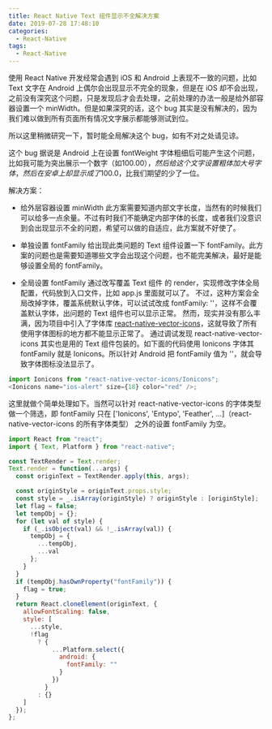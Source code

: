 ```yaml
---
title: React Native Text 组件显示不全解决方案
date: 2019-07-28 17:48:10
categories:
  - React-Native
tags:
  - React-Native
---
```


使用 React Native 开发经常会遇到 iOS 和 Android 上表现不一致的问题，比如 Text 文字在 Android 上偶尔会出现显示不完全的现象，但是在 iOS 却不会出现，之前没有深究这个问题，只是发现后才会去处理，之前处理的办法一般是给外部容器设置一个 minWidth。但是如果深究的话，这个 bug 其实是没有解决的，因为我们难以做到所有页面所有情况文字展示都能够测试到位。

所以这里稍微研究一下，暂时能全局解决这个 bug，如有不对之处请见谅。

<!-- more -->

这个 bug 据说是 Android 上在设置 fontWeight 字体粗细后可能产生这个问题，比如我可能为突出展示一个数字（如$100.00），然后给这个文字设置粗体加大号字体，然后在安卓上却显示成了$100.0，比我们期望的少了一位。

解决方案：

- 给外层容器设置 minWidth
  此方案需要知道内部文字长度，当然有的时候我们可以给多一点余量。不过有时我们不能确定内部字体的长度，或者我们没意识到会出现显示不全的问题，希望可以做的自适应，此方案就不好使了。

- 单独设置 fontFamily
  给出现此类问题的 Text 组件设置一下 fontFamily。此方案的问题也是需要知道哪些文字会出现这个问题，也不能完美解决，最好是能够设置全局的 fontFamily。

- 全局设置 fontFamily
  通过改写覆盖 Text 组件 的 render，实现修改字体全局配置，代码放到入口文件，比如 app.js 里面就可以了。
  不过，这种方案会全局改掉字体，覆盖系统默认字体，可以试试改成 fontFamily: ''，这样不会覆盖默认字体，出问题的 Text 组件也可以显示正常。
  然而，现实并没有那么丰满，因为项目中引入了字体库 [react-native-vector-icons](https://github.com/oblador/react-native-vector-icons)，这就导致了所有使用字体图标的地方都不能显示正常了。
  通过调试发现 react-native-vector-icons 其实也是用的 Text 组件包装的。如下面的代码使用 Ionicons 字体其 fontFamily 就是 Ionicons。所以针对 Android 把 fontFamily 值为 ''，就会导致字体图标没法显示了。

```js
import Ionicons from "react-native-vector-icons/Ionicons";
<Ionicons name="ios-alert" size={18} color="red" />;
```

  这里就做个简单处理如下。当然可以针对 react-native-vector-icons 的字体类型做一个筛选，即 fontFamily 只在 ['Ionicons', 'Entypo', 'Feather', ...]（react-native-vector-icons 的所有字体类型） 之外的设置 fontFamily 为空。

```js
import React from "react";
import { Text, Platform } from "react-native";

const TextRender = Text.render;
Text.render = function(...args) {
  const originText = TextRender.apply(this, args);

  const originStyle = originText.props.style;
  const style = _.isArray(originStyle) ? originStyle : [originStyle];
  let flag = false;
  let tempObj = {};
  for (let val of style) {
    if (_.isObject(val) && !_.isArray(val)) {
      tempObj = {
        ...tempObj,
        ...val
      };
    }
  }
  if (tempObj.hasOwnProperty("fontFamily")) {
    flag = true;
  }
  return React.cloneElement(originText, {
    allowFontScaling: false,
    style: [
      ...style,
      !flag
        ? {
            ...Platform.select({
              android: {
                fontFamily: ""
              }
            })
          }
        : {}
    ]
  });
};
```
